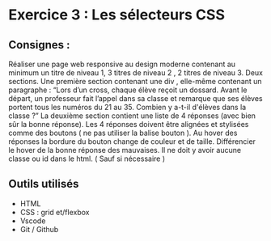 # Exercice 3 : Les sélecteurs CSS
## Consignes :
Réaliser une page web responsive au design moderne contenant au minimum un titre de
niveau 1, 3 titres de niveau 2 , 2 titres de niveau 3. Deux sections. Une première section
contenant une div , elle-même contenant un paragraphe :
“Lors d’un cross, chaque élève reçoit un dossard. Avant le départ, un professeur fait
l’appel dans sa classe et remarque que ses élèves portent tous les numéros du 21 au 35.
Combien y a-t-il d'élèves dans la classe ?”
La deuxième section contient une liste de 4 réponses (avec bien sûr la bonne
réponse). Les 4 réponses doivent être alignées et stylisées comme des boutons ( ne pas
utiliser la balise bouton ). Au hover des réponses la bordure du bouton change de couleur et
de taille. Différencier le hover de la bonne réponse des mauvaises.
Il ne doit y avoir aucune classe ou id dans le html. ( Sauf si nécessaire )

## Outils utilisés
* HTML
* CSS : grid et/flexbox
* Vscode
* Git / Github